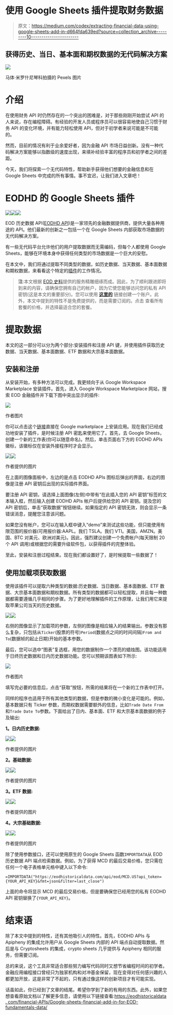 # 使用 Google Sheets 插件提取财务数据

> 原文：<https://medium.com/codex/extracting-financial-data-using-google-sheets-add-in-d664fda639ed?source=collection_archive---------10----------------------->

## 获得历史、当日、基本面和期权数据的无代码解决方案

![](img/469b9d6795223de431903e519aea8eb5.png)

马体·米罗什尼琴科拍摄的 Pexels 图片

# 介绍

在使用财务 API 时仍然存在的一个突出的困难是，对于那些刚刚开始尝试 API 的人来说，存在编程障碍。有经验的开发人员或程序员可以很容易地使自己习惯于财务 API 的变化环境，并有能力轻松使用 API，但对于初学者来说可能是不可能的。

然而，目前的情况有利于业余爱好者，因为金融 API 市场日益创新。没有一种代码解决方案能够以指数级的速度出现，来填补经验丰富的程序员和初学者之间的差距。

今天，我们将探索一个无代码特性，帮助新手获得他们想要的金融信息和在 Google Sheets 中完成的所有事情。事不宜迟，让我们进入文章吧！

# EODHD 的 Google Sheets 插件

![](img/e3244d9d0dd4211065ddcd930bf85a80.png)![](img/beea5eff69a0cd4993c47700e0330d50.png)![](img/a09b3a3e1328720359e917d2411306b8.png)

EOD 历史数据 API([EODHD API](https://eodhistoricaldata.com/?utm_source=medium&utm_medium=post&utm_campaign=extracting_financial_data_using_google_sheets))是一家领先的金融数据提供商，提供大量各种用途的 API。他们最新的创新之一包括一个在 Google Sheets 内部获取市场数据的无代码解决方案。

有一些无代码平台允许他们的用户提取数据而无需编码，但每个人都使用 Google Sheets，能够在环境本身中获得任何类型的市场数据是一个巨大的安慰。

在本文中，我们将通过提取不同类型的数据，如历史数据、当天数据、基本面数据和期权数据，来看看这个特定的[插件](https://workspace.google.com/marketplace/app/google_sheets_financial_addin/258473626842)的工作情况。

> **注**:本文根据 [EOD 史料](https://eodhistoricaldata.com/?utm_source=medium&utm_medium=post&utm_campaign=extracting_financial_data_using_google_sheets)提供的服务精雕细琢而成。因此，为了顺利跟进即将到来的内容，请确保您拥有自己的帐户，因为它使您能够访问您的私有 API 密钥(这是本文的重要部分)。您可以使用 [**这里的**](https://eodhistoricaldata.com/register?utm_source=medium&utm_medium=post&utm_campaign=extracting_financial_data_using_google_sheets) 链接创建一个账户。此外，本文中提到的特性不是免费提供的，而是需要订阅的。点击 查看所有套餐的价格，并选择最适合您的套餐。

# 提取数据

本文的这一部分可以分为两个部分:安装插件和注册 API 键，并使用插件获取历史数据、当天数据、基本面数据、ETF 数据和大宗基本面数据。

## 安装和注册

从安装开始，有多种方法可以完成。我更倾向于从 Google Workspace Marketplace 安装插件。首先，进入 Google Workspace Marketplace 网站，搜索 EOD 金融插件并下载下图中突出显示的插件:

![](img/6eba6ba431fa4221d9b1f1a7984764d1.png)

作者图片

你可以点击这个[链接](https://workspace.google.com/marketplace/app/google_sheets_financial_addin/258473626842)直接在 Google marketplace 上安装应用。现在我们已经成功地安装了插件，是时候注册 API 密匙来使用它了。首先，去 Google Sheets，创建一个新的工作表(你可以随意命名)。然后，单击页面右下方的 EODHD APIs 徽标，该徽标仅在安装外接程序时才会显示。

![](img/be71399ad020b7d6af9a96ab028187dd.png)![](img/43d106ce93bacd8038ccbaa857b6ba63.png)

作者提供的图片

在上面的图像面板中，左边的是点击 EODHD APIs 图标后弹出的界面，右边的图像是注册 API 密钥后出现的实际插件界面。

要注册 API 密钥，请选择上面图像(左侧)中带有“在此插入您的 API 密钥”标签的文本输入框，然后输入创建 EODHD APIs 帐户后提供给您的 API 密钥。提及您的 API 密钥后，单击“获取数据”按钮继续。如果指定的 API 密钥无效，则会显示一条错误消息，提醒您注意该问题。

如果您没有帐户，您可以在输入框中键入“demo”来测试这些功能，但只能使用有限范围的报价器(可用报价器:AAPL。我们 TSLA。我们 VTI。美国，AMZN。美国、BTC 对美元、欧洲对美元)。因此，强烈建议创建一个免费帐户(每天限制 20 个 API 调用)或根据您的需要升级软件包，以获得插件的完整体验。

至此，安装和注册过程结束。现在我们都设置好了，是时候提取一些数据了！

## 使用加载项获取数据

使用该插件可以提取六种类型的数据:历史数据、当日数据、基本面数据、ETF 数据、大宗基本面数据和期权数据。所有类型的数据都可以轻松提取，并且每一种数据都需要遵循几乎相同的步骤。为了更好地理解插件的工作原理，让我们用它来提取苹果公司当天的历史数据。

![](img/90efd49743df6c358532c81f02e51272.png)![](img/822996d3d70b542e494c7fb8399085fc.png)

右侧的图像显示了加载项的参数，左侧的图像是相应输入的结果输出。参数没有那么复杂，只包括从`Ticker`(股票的符号)`Period`(数据点之间的时间间隔)`From and To`(数据帧的起止日期)开始的基本参数。

最后，您可以选中“图表”复选框，用您的数据制作一个漂亮的蜡烛图。该功能适用于日终历史数据和日内历史数据功能。您可以预期该图表如下所示:

![](img/f4e93078c0ac082ef0e81576eab5f229.png)

作者图片

填写完必要的信息后，点击“获取”按钮，所需的结果将在一个新的工作表中打开。

同样的程序也适用于所有其他类型的数据，但是参数的微小变化是可能的。例如，基本数据只有 Ticker 参数，而期权数据需要额外的信息，比如`Trade Date From`和`Trade Date To`参数。下面给出了日内、基本面、ETF 和大宗基本面数据的例子及输出:

**1。日内历史数据:**

![](img/281d3134884baa954f0e364aa75659fe.png)![](img/83a5ec5b9095243a94aa2ec3ee30b306.png)

作者提供的图片

**2。基础数据:**

![](img/869979610b11c188e50eb7681e39d20b.png)![](img/8ec56900d6968b159a86b260cbc1835c.png)

作者提供的图片

**3。ETF 数据:**

![](img/d8022bf79baa0b2d42bec86da711e285.png)![](img/64f6b314c22ffe0aa2801817100edddb.png)

作者提供的图片

**4。大宗基础数据:**

![](img/f313107f6947ebe294b989ff730d12b1.png)![](img/32fcacd092b80c3a2b48796967481beb.png)

作者提供的图片

除了使用参数接口，还可以使用原生的 Google Sheets 函数`IMPORTDATA`从 EOD 历史数据 API 端点检索数据。例如，为了获得 MCD 的最后交易价格，您只需在任何一个电子表格单元格中键入以下命令:

```
=IMPORTDATA("https://eodhistoricaldata.com/api/eod/MCD.US?api_token={YOUR_API_KEY}&fmt=json&filter=last_close")
```

上面的命令将显示 MCD 的最后交易价格，但是要确保您已经用您的私有 EODHD API 密钥替换了`{YOUR_API_KEY}`。

# 结束语

除了本文中提到的特性，还有其他吸引人的特性。首先，EODHD APIs 与 Apipheny 的集成允许用户从 Google Sheets 内部的 API 端点自动提取数据。然后是与 Cryptosheets 的集成，crypto sheets 几乎提供与 Apipheny 相同的服务，但需要订阅。

总的来说，这个工具非常适合那些努力编写代码同时又想节省编程时间的初学者。金融应用编程接口曾经只为独家机构和对冲基金保留，现在变得对任何感兴趣的人都更加开放，这是非常了不起的，只有通过像这样的创新项目才有可能实现。

话虽如此，你已经到了文章的结尾。希望你学到了新的有用的东西。此外，如果您想查看原始文档以了解更多信息，请使用以下链接查看:[https://eodhistoricaldata . com/financial-APIs/Google-sheets-financial-add-in-for-EOD-fundamentals-data/](https://eodhistoricaldata.com/financial-apis/google-sheets-financial-add-in-for-eod-fundamentals-data?utm_source=medium&utm_medium=post&utm_campaign=extracting_financial_data_using_google_sheets)